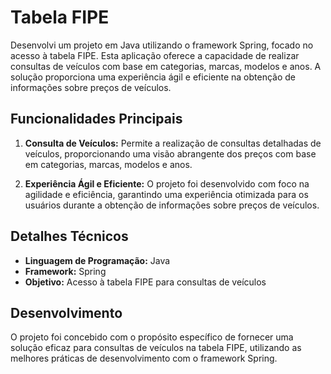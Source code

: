 # Tabela FIPE

Desenvolvi um projeto em Java utilizando o framework Spring, focado no acesso à tabela FIPE. Esta aplicação oferece a capacidade de realizar consultas de veículos com base em categorias, marcas, modelos e anos. A solução proporciona uma experiência ágil e eficiente na obtenção de informações sobre preços de veículos.

## Funcionalidades Principais

1. **Consulta de Veículos:** Permite a realização de consultas detalhadas de veículos, proporcionando uma visão abrangente dos preços com base em categorias, marcas, modelos e anos.

2. **Experiência Ágil e Eficiente:** O projeto foi desenvolvido com foco na agilidade e eficiência, garantindo uma experiência otimizada para os usuários durante a obtenção de informações sobre preços de veículos.

## Detalhes Técnicos

- **Linguagem de Programação:** Java
- **Framework:** Spring
- **Objetivo:** Acesso à tabela FIPE para consultas de veículos

## Desenvolvimento

O projeto foi concebido com o propósito específico de fornecer uma solução eficaz para consultas de veículos na tabela FIPE, utilizando as melhores práticas de desenvolvimento com o framework Spring.
